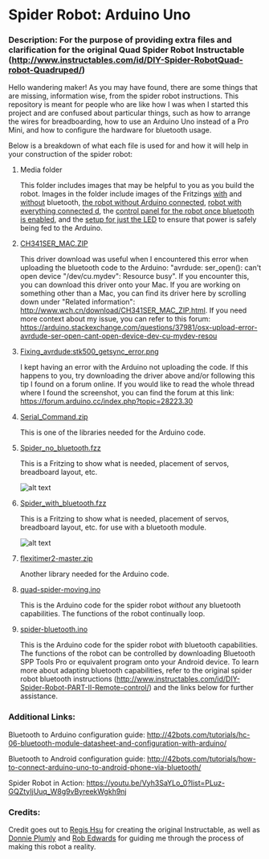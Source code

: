 # Spider Robot: Arduino Uno
### Description: For the purpose of providing extra files and clarification for the original Quad Spider Robot Instructable (http://www.instructables.com/id/DIY-Spider-RobotQuad-robot-Quadruped/)

Hello wandering maker! As you may have found, there are some things that are missing, information wise, from the spider robot instructions. This repository is meant for people who are like how I was when I started this project and are confused about particular things, such as how to arrange the wires for breadboarding, how to use an Arduino Uno instead of a Pro Mini, and how to configure the hardware for bluetooth usage.

Below is a breakdown of what each file is used for and how it will help in your construction of the spider robot:

1) Media folder

   This folder includes images that may be helpful to you as you build the robot. Images in the folder include images of the Fritzings [with](../master/Media/Spider_with_bluetooth_fritzing.jpg) and [without](../master/Media/Spider_no_bluetooth_fritzing.jpg) bluetooth,  [the robot without Arduino connected](../master/Media/SpiderRobot-base-constructed.jpg), [robot with everything connected d](../master/Media/SpiderRobot-connected-arduino.jpg), the [control panel for the robot once bluetooth is enabled](../master/Media/Bluetooth_Control_Screen_SR.png), and the [setup for just the LED](../master/Media/SpiderRobotLED-setup.jpg) to ensure that power is safely being fed to the Arduino.

2) [CH341SER_MAC.ZIP](../master/CH341SER_MAC.ZIP)

   This driver download was useful when I encountered this error when uploading the bluetooth code to the Arduino: "avrdude: ser_open(): can't open device "/dev/cu.mydev": Resource busy". If you encounter this, you can download this driver onto your Mac. If you are working on something other than a Mac, you can find its driver here by scrolling down under "Related information": http://www.wch.cn/download/CH341SER_MAC_ZIP.html. If you need more context about my issue, you can refer to this forum: https://arduino.stackexchange.com/questions/37981/osx-upload-error-avrdude-ser-open-cant-open-device-dev-cu-mydev-resou

3) [Fixing_avrdude:stk500_getsync_error.png](../master/Fixing_avrdude:stk500_getsync_error.png)

   I kept having an error with the Arduino not uploading the code. If this happens to you, try downloading the driver above and/or following this tip I found on a forum online. If you would like to read the whole thread where I found the screenshot, you can find the forum at this link: https://forum.arduino.cc/index.php?topic=28223.30

4) [Serial_Command.zip](../master/Serial_Command.zip)

   This is one of the libraries needed for the Arduino code.

5) [Spider_no_bluetooth.fzz](../master/Spider_no_bluetooth.fzz)

   This is a Fritzing to show what is needed, placement of servos, breadboard layout, etc.

   ![alt text](https://github.com/angelicaortiz909/Spider-Robot-Arduino-Uno/blob/master/Media/Spider_no_bluetooth_fritzing.jpg "Spider Robot Fritzing without Bluetooth")


6) [Spider_with_bluetooth.fzz](../master/Spider_with_bluetooth.fzz)

   This is a Fritzing to show what is needed, placement of servos, breadboard layout, etc. for use with a bluetooth module.

   ![alt text](https://github.com/angelicaortiz909/Spider-Robot-Arduino-Uno/blob/master/Media/Spider_with_bluetooth_fritzing.jpg "Spider Robot Fritzing with Bluetooth")


7) [flexitimer2-master.zip](../master/flexitimer2-master.zip)

   Another library needed for the Arduino code.

8) [quad-spider-moving.ino](../master/quad-spider-moving.ino)

   This is the Arduino code for the spider robot *without* any bluetooth capabilities. The functions of the robot continually loop.

9) [spider-bluetooth.ino](../master/spider-bluetooth.ino)

   This is the Arduino code for the spider robot *with* bluetooth capabilities. The functions of the robot can be controlled by downloading Bluetooth SPP Tools Pro or equivalent program onto your Android device. To learn more about adapting bluetooth capabilities, refer to the original spider robot bluetooth instructions (http://www.instructables.com/id/DIY-Spider-Robot-PART-II-Remote-control/) and the links below for further assistance.


### Additional Links:

Bluetooth to Arduino configuration guide: http://42bots.com/tutorials/hc-06-bluetooth-module-datasheet-and-configuration-with-arduino/


Bluetooth to Android configuration guide: http://42bots.com/tutorials/how-to-connect-arduino-uno-to-android-phone-via-bluetooth/


Spider Robot in Action:
https://youtu.be/Vyh3SaYLo_0?list=PLuz-GQZtyIjUuq_W8g9vByreekWgkh9nj


### Credits:

Credit goes out to [Regis Hsu](https://github.com/regishsu) for creating the original Instructable, as well as [Donnie Plumly](https://github.com/dplumly) and [Rob Edwards](https://github.com/robertcedwards) for guiding me through the process of making this robot a reality.
